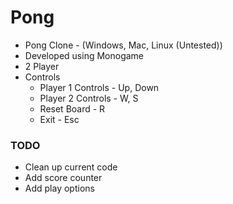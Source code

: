 ﻿# Pong 
* Pong Clone - (Windows, Mac, Linux (Untested))
* Developed using Monogame
* 2 Player 
* Controls
	* Player 1 Controls - Up, Down
	* Player 2 Controls - W, S
	* Reset Board - R
	* Exit - Esc
	
### TODO
* Clean up current code
* Add score counter
* Add play options